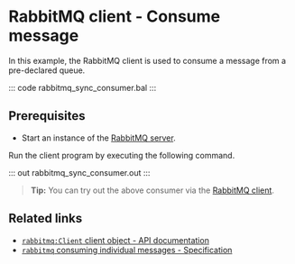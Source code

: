 # RabbitMQ client - Consume message

In this example, the RabbitMQ client is used to consume a message from a pre-declared queue. 

::: code rabbitmq_sync_consumer.bal :::

## Prerequisites
- Start an instance of the [RabbitMQ server](https://www.rabbitmq.com/download.html).

Run the client program by executing the following command.

::: out rabbitmq_sync_consumer.out :::

>**Tip:** You can try out the above consumer via the [RabbitMQ client](/learn/by-example/rabbitmq-producer/).

## Related links
- [`rabbitmq:Client` client object - API documentation](https://lib.ballerina.io/ballerinax/rabbitmq/latest/clients/Client)
- [`rabbitmq` consuming individual messages - Specification](https://github.com/ballerina-platform/module-ballerinax-rabbitmq/blob/master/docs/spec/spec.md#7-retrieving-individual-messages)
